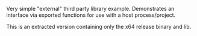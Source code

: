 Very simple "external" third party library example.
Demonstrates an interface via exported functions for use with a host process/project.

This is an extracted version containing only the x64 release binary and lib.